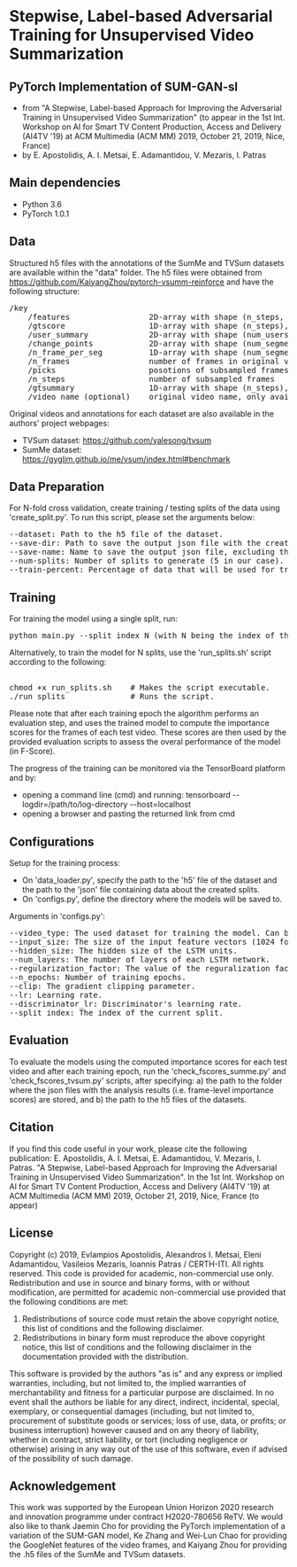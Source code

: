 # Stepwise, Label-based Adversarial Training for Unsupervised Video Summarization

## PyTorch Implementation of SUM-GAN-sl
- from "A Stepwise, Label-based Approach for Improving the Adversarial Training in Unsupervised Video Summarization" (to appear in the 1st Int. Workshop on AI for Smart TV Content Production, Access and Delivery (AI4TV '19) at ACM Multimedia (ACM MM) 2019, October 21, 2019, Nice, France)
- by E. Apostolidis, A. I. Metsai, E. Adamantidou, V. Mezaris, I. Patras

## Main dependencies
- Python  3.6
- PyTorch 1.0.1

## Data
Structured h5 files with the annotations of the SumMe and TVSum datasets are available within the "data" folder. The h5 files were obtained from https://github.com/KaiyangZhou/pytorch-vsumm-reinforce and have the following structure:
<pre>
/key
    /features                 2D-array with shape (n_steps, feature-dimension)
    /gtscore                  1D-array with shape (n_steps), stores ground truth improtance score (used for training, e.g. regression loss)
    /user_summary             2D-array with shape (num_users, n_frames), each row is a binary vector (used for test)
    /change_points            2D-array with shape (num_segments, 2), each row stores indices of a segment
    /n_frame_per_seg          1D-array with shape (num_segments), indicates number of frames in each segment
    /n_frames                 number of frames in original video
    /picks                    posotions of subsampled frames in original video
    /n_steps                  number of subsampled frames
    /gtsummary                1D-array with shape (n_steps), ground truth summary provided by user (used for training, e.g. maximum likelihood)
    /video_name (optional)    original video name, only available for SumMe dataset
</pre>
Original videos and annotations for each dataset are also available in the authors' project webpages:
- TVSum dataset: https://github.com/yalesong/tvsum
- SumMe dataset: https://gyglim.github.io/me/vsum/index.html#benchmark

## Data Preparation
For N-fold cross validation, create training / testing splits of the data using 'create_split.py'. To run this script, please set the arguments below:
<pre>
--dataset: Path to the h5 file of the dataset.
--save-dir: Path to save the output json file with the created splits.
--save-name: Name to save the output json file, excluding the extension.
--num-splits: Number of splits to generate (5 in our case).
--train-percent: Percentage of data that will be used for training (80% in our case).
</pre>
## Training
For training the model using a single split, run:
<pre>
python main.py --split_index N (with N being the index of the split)
</pre>
Alternatively, to train the model for N splits, use the 'run_splits.sh' script according to the following:
<pre>  
chmod +x run_splits.sh    # Makes the script executable.
./run_splits              # Runs the script.  
</pre>
Please note that after each training epoch the algorithm performs an evaluation step, and uses the trained model to compute the importance scores for the frames of each test video. These scores are then used by the provided evaluation scripts to assess the overal performance of the model (in F-Score).

The progress of the training can be monitored via the TensorBoard platform and by:
- opening a command line (cmd) and running: tensorboard --logdir=/path/to/log-directory --host=localhost
- opening a browser and pasting the returned link from cmd

## Configurations
Setup for the training process:

- On 'data_loader.py', specify the path to the 'h5' file of the dataset and the path to the 'json' file containing data about the created splits.
- On 'configs.py', define the directory where the models will be saved to.
    
Arguments in 'configs.py': 
<pre>
--video_type: The used dataset for training the model. Can be either 'TVSum' or 'SumMe'.
--input_size: The size of the input feature vectors (1024 for GoogLeNet features).
--hidden_size: The hidden size of the LSTM units.
--num_layers: The number of layers of each LSTM network.
--regularization_factor: The value of the reguralization factor (ranges from 0.0 to 1.0).
--n_epochs: Number of training epochs.
--clip: The gradient clipping parameter.
--lr: Learning rate.
--discriminator_lr: Discriminator's learning rate.
--split_index: The index of the current split.
</pre>
## Evaluation
To evaluate the models using the computed importance scores for each test video and after each training epoch, run the 'check_fscores_summe.py' and 'check_fscores_tvsum.py' scripts, after specifying: a) the path to the folder where the json files with the analysis results (i.e. frame-level importance scores) are stored, and b) the path to the h5 files of the datasets.

## Citation
If you find this code useful in your work, please cite the following publication: E. Apostolidis, A. I. Metsai, E. Adamantidou, V. Mezaris, I. Patras. "A Stepwise, Label-based Approach for Improving the Adversarial Training in Unsupervised Video Summarization". In the 1st Int. Workshop on AI for Smart TV Content Production, Access and Delivery (AI4TV '19) at ACM Multimedia (ACM MM) 2019, October 21, 2019, Nice, France (to appear)

## License
Copyright (c) 2019, Evlampios Apostolidis, Alexandros I. Metsai, Eleni Adamantidou, Vasileios Mezaris, Ioannis Patras / CERTH-ITI. All rights reserved. This code is provided for academic, non-commercial use only. Redistribution and use in source and binary forms, with or without modification, are permitted for academic non-commercial use provided that the following conditions are met:

1. Redistributions of source code must retain the above copyright notice, this list of conditions and the following disclaimer.
2. Redistributions in binary form must reproduce the above copyright notice, this list of conditions and the following disclaimer in the documentation provided with the distribution.

This software is provided by the authors "as is" and any express or implied warranties, including, but not limited to, the implied warranties of merchantability and fitness for a particular purpose are disclaimed. In no event shall the authors be liable for any direct, indirect, incidental, special, exemplary, or consequential damages (including, but not limited to, procurement of substitute goods or services; loss of use, data, or profits; or business interruption) however caused and on any theory of liability, whether in contract, strict liability, or tort (including negligence or otherwise) arising in any way out of the use of this software, even if advised of the possibility of such damage.

## Acknowledgement
This work was supported by the European Union Horizon 2020 research and innovation programme under contract H2020-780656 ReTV. We would also like to thank Jaemin Cho for providing the PyTorch implementation of a variation of the SUM-GAN model, Ke Zhang and Wei-Lun Chao for providing the GoogleNet features of the video frames, and Kaiyang Zhou for providing the .h5 files of the SumMe and TVSum datasets.
